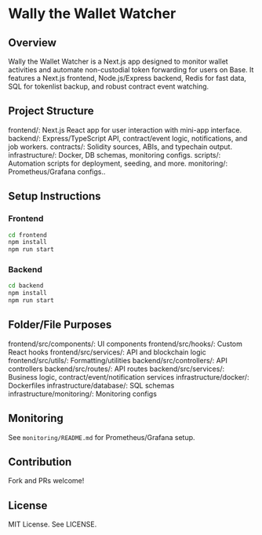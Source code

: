 # Wally the Wallet Watcher

## Overview
Wally the Wallet Watcher is a Next.js app designed to monitor wallet activities and automate non-custodial token forwarding for users on Base. It features a Next.js frontend, Node.js/Express backend, Redis for fast data, SQL for tokenlist backup, and robust contract event watching.

## Project Structure
frontend/: Next.js React app for user interaction with mini-app interface.
backend/: Express/TypeScript API, contract/event logic, notifications, and job workers.
contracts/: Solidity sources, ABIs, and typechain output.
infrastructure/: Docker, DB schemas, monitoring configs.
scripts/: Automation scripts for deployment, seeding, and more.
monitoring/: Prometheus/Grafana configs..

## Setup Instructions

### Frontend
```bash
cd frontend
npm install
npm run start
```

### Backend
```bash
cd backend
npm install
npm run start
```

## Folder/File Purposes
frontend/src/components/: UI components
frontend/src/hooks/: Custom React hooks
frontend/src/services/: API and blockchain logic
frontend/src/utils/: Formatting/utilities
backend/src/controllers/: API controllers
backend/src/routes/: API routes
backend/src/services/: Business logic, contract/event/notification services
infrastructure/docker/: Dockerfiles
infrastructure/database/: SQL schemas
infrastructure/monitoring/: Monitoring configs

## Monitoring
See `monitoring/README.md` for Prometheus/Grafana setup.

## Contribution
Fork and PRs welcome!

## License
MIT License. See LICENSE.

